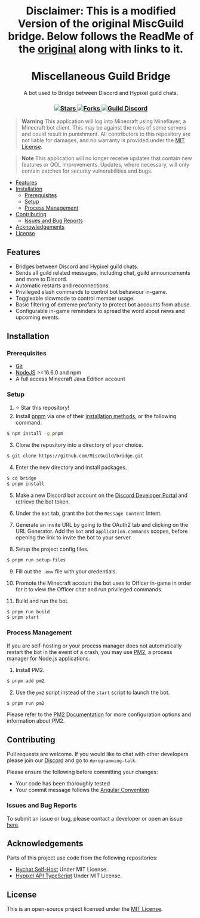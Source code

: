 <h1 align="center">Disclaimer: This is a modified Version of the original MiscGuild bridge. Below follows the ReadMe of the <a href="https://github.com/MiscGuild/bridge">original</a> along with links to it.</h1>

<h1 align="center">Miscellaneous Guild Bridge</h1>

<p align="center">
    A bot used to Bridge between Discord and Hypixel guild chats.
</p>

<h3 align="center">
    <a href="https://github.com/MiscGuild/bridge/stargazers">
        <img alt="Stars" src="https://img.shields.io/github/stars/MiscGuild/bridge?color=blue"/>
    </a>
    <a href="https://github.com/MiscGuild/bridge/forks">
        <img alt="Forks" src="https://img.shields.io/github/forks/MiscGuild/bridge">
    </a>
    <a href="https://discord.gg/dEsfnJkQcq">
        <img alt="Guild Discord" src="https://img.shields.io/discord/522586672148381726?label=discord&color=blue&logo=discord&logoColor=blue"/>
    </a>
</h3>

> **Warning**
> This application will log into Minecraft using Mineflayer, a Minecraft bot client. This may be against the rules of some servers and could result in punishment. All contributors to this repository are not liable for damages, and no warranty is provided under the [MIT License](https://github.com/MiscGuild/bridge/blob/master/LICENSE).

> **Note**
> This application will no longer receive updates that contain new features or QOL improvements. Updates, where necessary, will only contain patches for security vulnerabilities and bugs.

-   [Features](#features)
-   [Installation](#installation)
    -   [Prerequisites](#prerequisites)
    -   [Setup](#setup)
    -   [Process Management](#process-management)
-   [Contributing](#contributing)
    -   [Issues and Bug Reports](#issues-and-bug-reports)
-   [Acknowledgements](#acknowledgements)
-   [License](#license)

## Features

-   Bridges between Discord and Hypixel guild chats.
-   Sends all guild related messages, including chat, guild announcements and more to Discord.
-   Automatic restarts and reconnections.
-   Privileged slash commands to control bot behaviour in-game.
-   Toggleable slowmode to control member usage.
-   Basic filtering of extreme profanity to protect bot accounts from abuse.
-   Configurable in-game reminders to spread the word about news and upcoming events.

## Installation

### Prerequisites

-   [Git](https://git-scm.com/downloads)
-   [NodeJS](https://nodejs.org/en/) >=16.6.0 and npm
-   A full access Minecraft Java Edition account

### Setup

1. ⭐ Star this repository!
2. Install [pnpm](https://pnpm.io/) via one of their [installation methods](https://pnpm.io/installation), or the following command:

```bash
$ npm install -g pnpm
```

3. Clone the repository into a directory of your choice.

```bash
$ git clone https://github.com/MiscGuild/bridge.git
```

4. Enter the new directory and install packages.

```bash
$ cd bridge
$ pnpm install
```

5. Make a new Discord bot account on the [Discord Developer Portal](https://discord.com/developers/applications) and retrieve the bot token.

6. Under the `Bot` tab, grant the bot the `Message Content` Intent.

7. Generate an invite URL by going to the OAuth2 tab and clicking on the URL Generator. Add the `bot` and `application.commands` scopes, before opening the link to invite the bot to your server.

8. Setup the project config files.

```bash
$ pnpm run setup-files
```

9. Fill out the `.env` file with your credentials.

10. Promote the Minecraft account the bot uses to Officer in-game in order for it to view the Officer chat and run privileged commands.

11. Build and run the bot.

```bash
$ pnpm run build
$ pnpm start
```

### Process Management

If you are self-hosting or your process manager does not automatically restart the bot in the event of a crash, you may use [PM2](https://pm2.keymetrics.io/), a process manager for Node.js applications.

1. Install PM2.

```bash
$ pnpm add pm2
```

2. Use the `pm2` script instead of the `start` script to launch the bot.

```bash
$ pnpm run pm2
```

Please refer to the [PM2 Documentation](https://pm2.keymetrics.io/docs/usage/quick-start/) for more configuration options and information about PM2.

## Contributing

Pull requests are welcome. If you would like to chat with other developers please join our [Discord](https://discord.gg/bHFWukp) and go to `#programming-talk`.

Please ensure the following before committing your changes:

-   Your code has been thoroughly tested
-   Your commit message follows the [Angular Convention](https://github.com/angular/angular/blob/22b96b9/CONTRIBUTING.md#-commit-message-guidelines)

### Issues and Bug Reports

To submit an issue or bug, please contact a developer or open an issue [here](https://github.com/MiscGuild/bridge/issues).

## Acknowledgements

Parts of this project use code from the following repositories:

-   [Hychat Self-Host](https://github.com/hychat-mc/self-host) Under MIT License.
-   [Hypixel API TypeScript](https://github.com/unaussprechlich/hypixel-api-typescript) Under MIT License.

## License

This is an open-source project licensed under the [MIT License](https://github.com/MiscGuild/bridge/blob/master/LICENSE).
